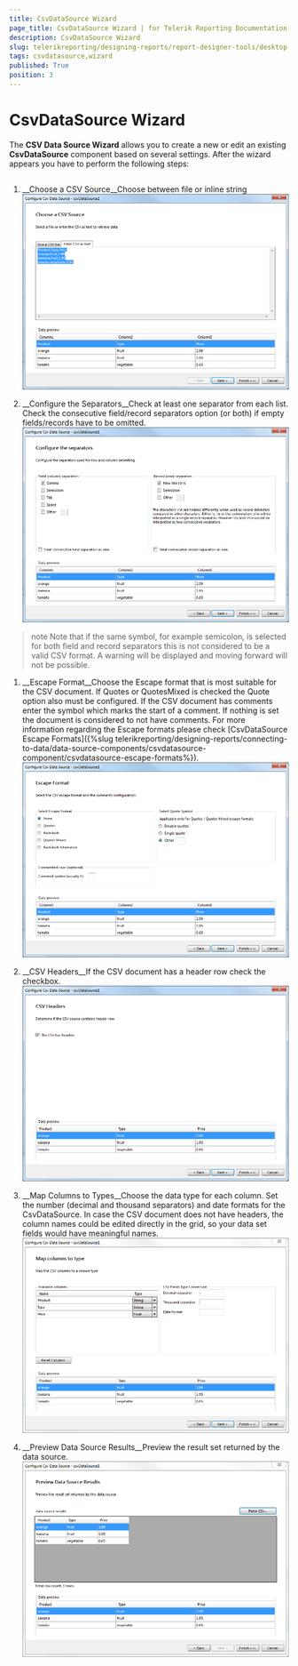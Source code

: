 ```yaml
---
title: CsvDataSource Wizard
page_title: CsvDataSource Wizard | for Telerik Reporting Documentation
description: CsvDataSource Wizard
slug: telerikreporting/designing-reports/report-designer-tools/desktop-designers/tools/data-source-wizards/csvdatasource-wizard
tags: csvdatasource,wizard
published: True
position: 3
---
```


# CsvDataSource Wizard



The __CSV Data Source Wizard__ allows you to create a new or edit an existing
        __CsvDataSource__ component based on several settings.
        After the wizard appears you have to perform the following steps:
      

## 

1. __Choose a CSV Source__Choose between file or inline string
            ![Csv Data Source Wizard 1](images/DataSources/CsvDataSourceWizard1.png)

1. __Configure the Separators__Check at least one separator from each list. Check the consecutive field/record separators option (or both)
              if empty fields/records have to be omitted.
            ![Csv Data Source Wizard 2](images/DataSources/CsvDataSourceWizard2.png)

>note Note that if the same symbol, for example semicolon, is selected for both field and record separators this is not considered to be
                a valid CSV format. A warning will be displayed and moving forward will not be possible.
>


1. __Escape Format__Choose the Escape format that is most suitable for the CSV document.
              If Quotes or QuotesMixed is checked the Quote option also must be configured.
              If the CSV document has comments enter the symbol which marks the start of a comment.
              If nothing is set the document is considered to not have comments.
            For more information regarding the Escape formats please check [CsvDataSource Escape Formats]({%slug telerikreporting/designing-reports/connecting-to-data/data-source-components/csvdatasource-component/csvdatasource-escape-formats%}).
            ![Csv Data Source Wizard 3](images/DataSources/CsvDataSourceWizard3.png)

1. __CSV Headers__If the CSV document has a header row check the checkbox.
            ![Csv Data Source Wizard 4](images/DataSources/CsvDataSourceWizard4.png)

1. __Map Columns to Types__Choose the data type for each column. Set the number (decimal and thousand separators) and date formats for the CsvDataSource.
              In case the CSV document does not have headers, the column names could be edited directly in the grid,
              so your data set fields would have meaningful names.
            ![Csv Data Source Wizard 5](images/DataSources/CsvDataSourceWizard5.png)

1. __Preview Data Source Results__Preview the result set returned by the data source.
            ![Csv Data Source Wizard 6](images/DataSources/CsvDataSourceWizard6.png)
